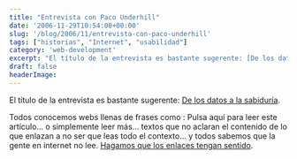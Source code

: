 ```yaml
---
title: "Entrevista con Paco Underhill"
date: '2006-11-29T10:54:00+00:00'
slug: '/blog/2006/11/entrevista-con-paco-underhill'
tags: ["historias", "Internet", "usabilidad"]
category: 'web-development'
excerpt: "El título de la entrevista es bastante sugerente: [De los datos a la sabiduría]( conocemos webs llenas de frases como : Pulsa aquí para le..."
draft: false
headerImage:
---
```

El título de la entrevista es bastante sugerente: [De los datos a la sabiduría](http://www.boxesandarrows.com/view/from-data-to-wisdom).

Todos conocemos webs llenas de frases como : Pulsa aquí para leer este artículo... o simplemente leer más... textos que no aclaran el contenido de lo que enlazan a no ser que leas todo el contexto... y todos sabemos que la gente en internet no lee. [Hagamos que los enlaces tengan sentido](http://friendlybit.com/other/click-here-to-read-this-article/).
